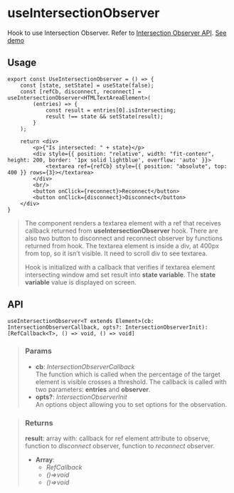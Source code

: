 # useIntersectionObserver
Hook to use Intersection Observer. Refer to [Intersection Observer API](https://developer.mozilla.org/en-US/docs/Web/API/Intersection_Observer_API). [See demo](https://ndriadev.github.io/react-tools/#/hooks/events/useIntersectionObserver)

## Usage

```tsx
export const UseIntersectionObserver = () => {
	const [state, setState] = useState(false);
	const [refCb, disconnect, reconnect] = useIntersectionObserver<HTMLTextAreaElement>(
		(entries) => {
			const result = entries[0].isIntersecting;
			result !== state && setState(result);
		}
	);

	return <div>
		<p>{"Is intersected: " + state}</p>
		<div style={{ position: "relative", width: "fit-contenr", height: 200, border: '1px solid lightblue', overflow: 'auto' }}>
			<textarea ref={refCb} style={{ position: "absolute", top: 400 }} rows={3}></textarea>
		</div>
		<br/>
		<button onClick={reconnect}>Reconnect</button>
		<button onClick={disconnect}>Disconnect</button>
	</div>
}
```

> The component renders a textarea element with a ref that receives callback returned from __useIntersectionObserver__ hook. There are also two button to disconnect and reconnect observer by functions returned from hook. The textarea element is inside a div, at 400px from top, so it isn't visible. It need to scroll div to see textarea.
> 
> Hook is initialized with a callback that verifies if textarea element intersecting window amd set result into __state variable__. The __state variable__ value is displayed on screen.


## API

```tsx
useIntersectionObserver<T extends Element>(cb: IntersectionObserverCallback, opts?: IntersectionObserverInit):[RefCallback<T>, () => void, () => void]
```

> ### Params
>
> - __cb__: _IntersectionObserverCallback_  
The function which is called when the percentage of the target element is visible crosses a threshold. The callback is called with two parameters: __entries__ and __observer__.
> - __opts?__: _IntersectionObserverInit_  
An options object allowing you to set options for the observation.
>

> ### Returns
>
> __result__: array with: callback for ref element attribute to observe, function to _disconnect_ observer, function to _reconnect_ observer.
> - __Array__:  
>     - _RefCallback<T>_  
>     - _()=>void_  
>     - _()=>void_  
>
